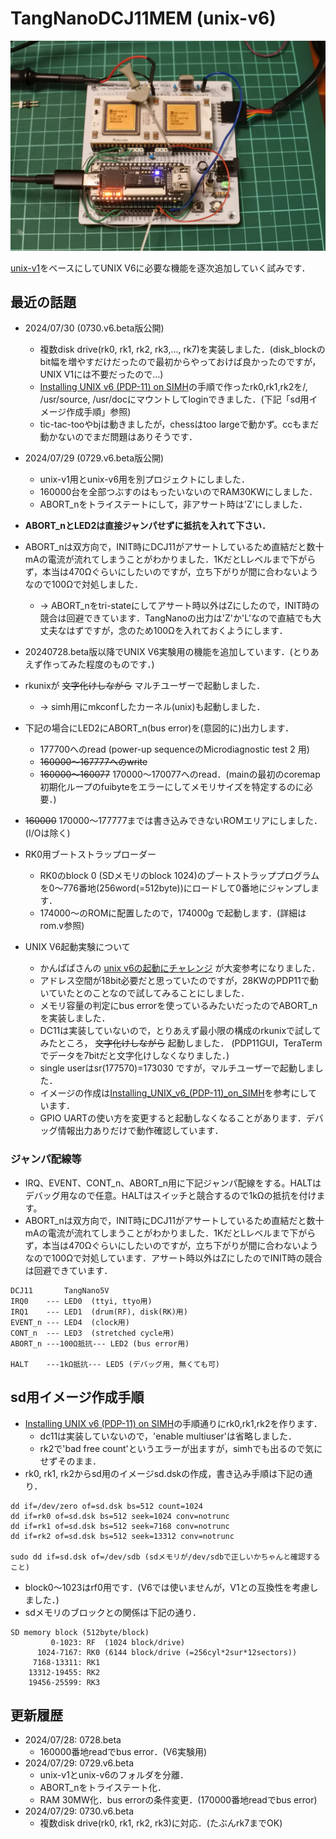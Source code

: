 # TangNanoDCJ11MEM (unix-v6)
![](../../images/unixv6_jumper.jpg)

[unix-v1](../unix-v1/)をベースにしてUNIX V6に必要な機能を逐次追加していく試みです．

## 最近の話題
- 2024/07/30  (0730.v6.beta版公開)
  - 複数disk drive(rk0, rk1, rk2, rk3,..., rk7)を実装しました．(disk_blockのbit幅を増やすだけだったので最初からやっておけば良かったのですが，UNIX V1には不要だったので…)
  - [Installing UNIX v6 (PDP-11) on SIMH](https://gunkies.org/wiki/Installing_UNIX_v6_(PDP-11)_on_SIMH)の手順で作ったrk0,rk1,rk2を/, /usr/source, /usr/docにマウントしてloginできました．(下記「sd用イメージ作成手順」参照)
  - tic-tac-tooやbjは動きましたが，chessはtoo largeで動かず。ccもまだ動かないのでまだ問題はありそうです．

- 2024/07/29 (0729.v6.beta版公開)
  - unix-v1用とunix-v6用を別プロジェクトにしました．
  - 160000台を全部つぶすのはもったいないのでRAM30KWにしました．
  - ABORT_nをトライステートにして，非アサート時は'Z'にしました．
- **ABORT_nとLED2は直接ジャンパせずに抵抗を入れて下さい．**
- ABORT_nは双方向で，INIT時にDCJ11がアサートしているため直結だと数十mAの電流が流れてしまうことがわかりました．1KだとLレベルまで下がらず，本当は470Ωぐらいにしたいのですが，立ち下がりが間に合わないようなので100Ωで対処しました．
  - → ABORT_nをtri-stateにしてアサート時以外はZにしたので，INIT時の競合は回避できています．TangNanoの出力は'Z'か'L'なので直結でも大丈夫なはずですが，念のため100Ωを入れておくようにします．

- 20240728.beta版以降でUNIX V6実験用の機能を追加しています．(とりあえず作ってみた程度のものです．)
- rkunixが ~~文字化けしながら~~ マルチユーザーで起動しました．
  - → simh用にmkconfしたカーネル(unix)も起動しました．
- 下記の場合にLED2にABORT_n(bus error)を(意図的に)出力します．
  - 177700へのread (power-up sequenceのMicrodiagnostic test 2 用)
  - ~~160000〜167777へのwrite~~
  - ~~160000〜160077~~ 170000〜170077へのread．(mainの最初のcoremap初期化ループのfuibyteをエラーにしてメモリサイズを特定するのに必要．)
- ~~160000~~ 170000〜177777までは書き込みできないROMエリアにしました．(I/Oは除く)
- RK0用ブートストラップローダー
  - RK0のblock 0 (SDメモリのblock 1024)のブートストラッププログラムを0〜776番地(256word(=512byte))にロードして0番地にジャンプします．
  - 174000〜のROMに配置したので，174000g で起動します．(詳細はrom.v参照)
- UNIX V6起動実験について
  - かんぱぱさんの [unix v6の起動にチャレンジ](https://lateral-apartment-215.notion.site/unix-v6-67b9abee6b784c4795d5094cf69c4f96) が大変参考になりました．
  - アドレス空間が18bit必要だと思っていたのですが，28KWのPDP11で動いていたとのことなので試してみることにしました．
  - メモリ容量の判定にbus errorを使っているみたいだったのでABORT_nを実装しました．
  -  DC11は実装していないので，とりあえず最小限の構成のrkunixで試してみたところ， ~~文字化けしながら~~ 起動しました． (PDP11GUI，TeraTermでデータを7bitだと文字化けしなくなりました．)
  - single userはsr(177570)=173030 ですが，マルチユーザーで起動しました．
  - イメージの作成は[Installing_UNIX_v6_(PDP-11)_on_SIMH](https://gunkies.org/wiki/Installing_UNIX_v6_(PDP-11)_on_SIMH)を参考にしています．
  - GPIO UARTの使い方を変更すると起動しなくなることがあります．デバッグ情報出力ありだけで動作確認しています．


### ジャンパ配線等
- IRQ、EVENT、CONT_n、ABORT_n用に下記ジャンパ配線をする。HALTはデバッグ用なので任意。HALTはスイッチと競合するので1kΩの抵抗を付けます。
- ABORT_nは双方向で，INIT時にDCJ11がアサートしているため直結だと数十mAの電流が流れてしまうことがわかりました．1KだとLレベルまで下がらず，本当は470Ωぐらいにしたいのですが，立ち下がりが間に合わないようなので100Ωで対処しています．アサート時以外はZにしたのでINIT時の競合は回避できています．
```
DCJ11       TangNano5V
IRQ0    --- LED0  (ttyi, ttyo用)
IRQ1    --- LED1  (drum(RF), disk(RK)用)
EVENT_n --- LED4  (clock用)
CONT_n  --- LED3  (stretched cycle用)
ABORT_n ---100Ω抵抗--- LED2 (bus error用)

HALT    ---1kΩ抵抗--- LED5 (デバッグ用, 無くても可)

```

## sd用イメージ作成手順
- [Installing UNIX v6 (PDP-11) on SIMH](https://gunkies.org/wiki/Installing_UNIX_v6_(PDP-11)_on_SIMH)の手順通りにrk0,rk1,rk2を作ります．
  - dc11は実装していないので，'enable multiuser'は省略しました．
  - rk2で'bad free count'というエラーが出ますが，simhでも出るので気にせずそのまま．
- rk0, rk1, rk2からsd用のイメージsd.dskの作成，書き込み手順は下記の通り．
```
dd if=/dev/zero of=sd.dsk bs=512 count=1024
dd if=rk0 of=sd.dsk bs=512 seek=1024 conv=notrunc
dd if=rk1 of=sd.dsk bs=512 seek=7168 conv=notrunc
dd if=rk2 of=sd.dsk bs=512 seek=13312 conv=notrunc

sudo dd if=sd.dsk of=/dev/sdb (sdメモリが/dev/sdbで正しいかちゃんと確認すること)
```
- block0〜1023はrf0用です．(V6では使いませんが，V1との互換性を考慮しました．)
- sdメモリのブロックとの関係は下記の通り．
```
SD memory block (512byte/block)
         0-1023: RF  (1024 block/drive)
      1024-7167: RK0 (6144 block/drive (=256cyl*2sur*12sectors))
     7168-13311: RK1
    13312-19455: RK2
    19456-25599: RK3
```

## 更新履歴
- 2024/07/28: 0728.beta
  - 160000番地readでbus error．(V6実験用)
- 2024/07/29: 0729.v6.beta
  - unix-v1とunix-v6のフォルダを分離．
  - ABORT_nをトライステート化．
  - RAM 30MW化．bus errorの条件変更．(170000番地readでbus error)
- 2024/07/29: 0730.v6.beta
  - 複数disk drive(rk0, rk1, rk2, rk3)に対応．(たぶんrk7までOK)
